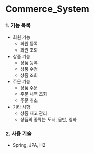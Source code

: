# Commerce_System

### 1. 기능 목록
* 회원 기능
    * 회원 등록
    * 회원 조회
* 상품 기능
   * 상품 등록
   * 상품 수정
   * 상품 조회
* 주문 기능
   * 상품 주문
   * 주문 내역 조회
   * 주문 취소
* 기타 사항
   * 상품 재고 관리
   * 상품의 종류는 도서, 음반, 영화
 
### 2. 사용 기술
* Spring, JPA, H2
